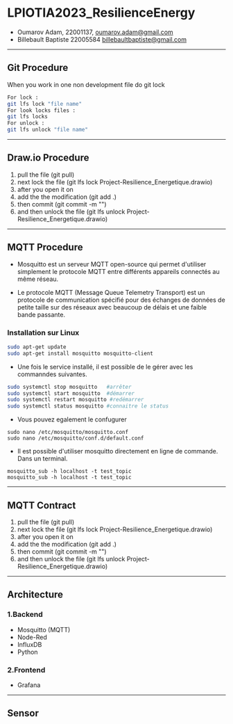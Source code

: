 # LPIOTIA2023_ResilienceEnergy

* Oumarov Adam, 22001137, oumarov.adam@gmail.com
* Billebault Baptiste 22005584 billebaultbaptiste@gmail.com

---------------------
## Git Procedure

When you work in one non development file do git lock  

```bash
For lock :  
git lfs lock "file name"
For look locks files :  
git lfs locks
For unlock : 
git lfs unlock "file name"
```

---------------------
## Draw.io Procedure
 
1. pull the file (git pull)  
2. next lock the file (git lfs lock Project-Resilience_Energetique.drawio)  
3. after you open it on
4. add the the modification (git add .)  
5. then commit (git commit -m "")  
6. and then unlock the file (git lfs unlock Project-Resilience_Energetique.drawio)  

---------------------
## MQTT Procedure
 
* Mosquitto est un serveur MQTT open-source qui permet d'utiliser simplement le protocole MQTT entre différents appareils connectés au même réseau.

* Le protocole MQTT (Message Queue Telemetry Transport) est un protocole de communication spécifié pour des échanges de données de petite taille sur des réseaux avec beaucoup de délais et une faible bande passante.  

### Installation sur Linux  

```bash
sudo apt-get update
sudo apt-get install mosquitto mosquitto-client
```

* Une fois le service installé, il est possible de le gérer avec les commanndes suivantes.  

```bash
sudo systemctl stop mosquitto   #arrêter
sudo systemctl start mosquitto  #démarrer
sudo systemctl restart mosquitto #redémarrer
sudo systemctl status mosquitto #connaitre le status
```

* Vous pouvez egalement le confugurer  

```
sudo nano /etc/mosquitto/mosquitto.conf
sudo nano /etc/mosquitto/conf.d/default.conf
```

* Il est possible d'utiliser mosquitto directement en ligne de commande. Dans un terminal.  

```
mosquitto_sub -h localhost -t test_topic
mosquitto_sub -h localhost -t test_topic
```

---------------------
## MQTT Contract
 
1. pull the file (git pull)  
2. next lock the file (git lfs lock Project-Resilience_Energetique.drawio)  
3. after you open it on
4. add the the modification (git add .)  
5. then commit (git commit -m "")  
6. and then unlock the file (git lfs unlock Project-Resilience_Energetique.drawio) 

---------------------

## Architecture

### 1.Backend

* Mosquitto (MQTT)
* Node-Red
* InfluxDB
* Python

### 2.Frontend

* Grafana

---------------------
## Sensor
